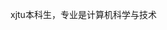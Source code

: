 
<!---
xjtu-xykkk/xjtu-xykkk is a ✨ special ✨ repository because its `README.md` (this file) appears on your GitHub profile.
You can click the Preview link to take a look at your changes.
--->
xjtu本科生，专业是计算机科学与技术
